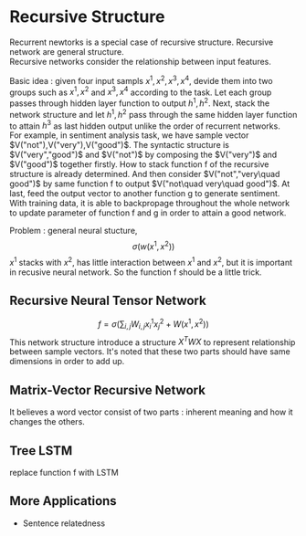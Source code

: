 # Recursive Structure

Recurrent newtorks is a special case of recursive structure. Recursive network are general structure.  
Recursive networks consider the relationship between input features. 

Basic idea : given four input sampls $x^1,x^2,x^3,x^4$, devide them into two groups such as $x^1,x^2$ and $x^3,x^4$ according to the task. Let each group passes through hidden layer function to output $h^1,h^2$. Next, stack the network structure and let $h^1,h^2$ pass through the same hidden layer function to attain $h^3$ as last hidden output unlike the order of recurrent networks.  
For example, in sentiment analysis task, we have sample vector $V("not"),V("very"),V("good")$. The syntactic structure is $V("very","good")$ and $V("not")$ by composing the $V("very")$ and $V("good")$ together firstly. How to stack function f of the recursive structure is already determined. And then consider $V("not","very\quad good")$ by same function f to output $V("not\quad very\quad good")$. At last, feed the output vector to another function g to generate sentiment. With training data, it is able to backpropage throughout the whole network to update parameter of function f and g in order to attain a good network.

Problem : general neural stucture,   
$$\sigma(w(x^1,x^2))$$
$x^1$ stacks with $x^2$, has little interaction between $x^1$ and $x^2$, but it is important in recusive neural network. So the function f should be a little trick.

## Recursive Neural Tensor Network
$$f = \sigma\left(\sum_{i,j}W_{i,j}x_i^1x_j^2 + W(x^1,x^2)\right)$$
This network structure introduce a structure $X^TWX$ to represent relationship between sample vectors. It's noted that these two parts should have same dimensions in order to add up.

## Matrix-Vector Recursive Network
It believes a word vector consist of two parts : inherent meaning and how it changes the others.

## Tree LSTM
replace function f with LSTM

## More Applications
- Sentence relatedness